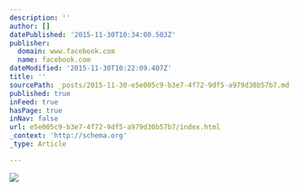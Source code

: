 ```yaml
---
description: ''
author: []
datePublished: '2015-11-30T10:34:00.503Z'
publisher:
  domain: www.facebook.com
  name: facebook.com
dateModified: '2015-11-30T10:22:09.407Z'
title: ''
sourcePath: _posts/2015-11-30-e5e005c9-b3e7-4f72-9df5-a979d30b57b7.md
published: true
inFeed: true
hasPage: true
inNav: false
url: e5e005c9-b3e7-4f72-9df5-a979d30b57b7/index.html
_context: 'http://schema.org'
_type: Article

---
```

![](https://scontent-arn2-1.xx.fbcdn.net/hphotos-xap1/t31.0-8/12304216_465892496916596_2017738795529486433_o.jpg)